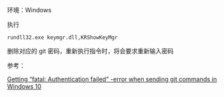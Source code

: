 环境：Windows

执行 

`rundll32.exe keymgr.dll,KRShowKeyMgr`

删除对应的 git 密码，重新执行指令时，将会要求重新输入密码





参考：

[Getting “fatal: Authentication failed” -error when sending git commands in Windows 10](https://stackoverflow.com/questions/42830318/getting-fatal-authentication-failed-error-when-sending-git-commands-in-windo)
